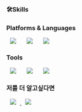 <h3>🛠Skills</h3>
<h3>Platforms & Languages</h3>
<div>
<img src="https://img.shields.io/badge/HTML5-E34F26?style=flat-square&logo=HTML5&logoColor=white" style="height : auto; margin-left : 10px; margin-right : 10px;"/></a>&nbsp;
<img src="https://img.shields.io/badge/CSS3-1572B6?style=flat-square&logo=CSS3&logoColor=white" style="height : auto; margin-left : 10px; margin-right : 10px;"/></a>&nbsp;
<img src="https://img.shields.io/badge/JavaScript-F7DF1E?style=flat-square&logo=JavaScript&logoColor=white" style="height : auto; margin-left : 10px; margin-right : 10px;"/></a>&nbsp;
</div>

<h3>Tools</h3>

<img src="https://img.shields.io/badge/Git-F7DF1E?style=flat-square&logo=Git&logoColor=white" style="height : auto; margin-left : 10px; margin-right : 10px;"/></a>&nbsp;
<img src="https://img.shields.io/badge/JupyterNotebook-1572B6?style=flat-square&logo=JupyterNotebook&logoColor=white" style="height : auto; margin-left : 10px; margin-right : 10px;"/></a>&nbsp;
<img src="https://img.shields.io/badge/Zeplin-F37626?style=flat-square&logo=Zeplin&logoColor=white" style="height : auto; margin-left : 10px; margin-right : 10px;"/></a>&nbsp;
</div>


<h3>저를 더 알고싶다면</h3>
<a href="https://velog.io/@987412563">
    <img src="http://img.shields.io/badge/Tech Blog-00D182?style=flat&logo=Emby&logoColor=white&link=https://velog.io/@987412563"
        style="height : auto; margin-left : 10px; margin-right : 10px;"/>
</a>
<a href="https://1953485789@naver.com">
    <img src="http://img.shields.io/badge/Gmail-EA4335?style=flat&logo=Gmail&logoColor=white&link=https://1953485789@naver.com"
        style="height : auto; margin-left : 10px; margin-right : 10px;"/>
</a>